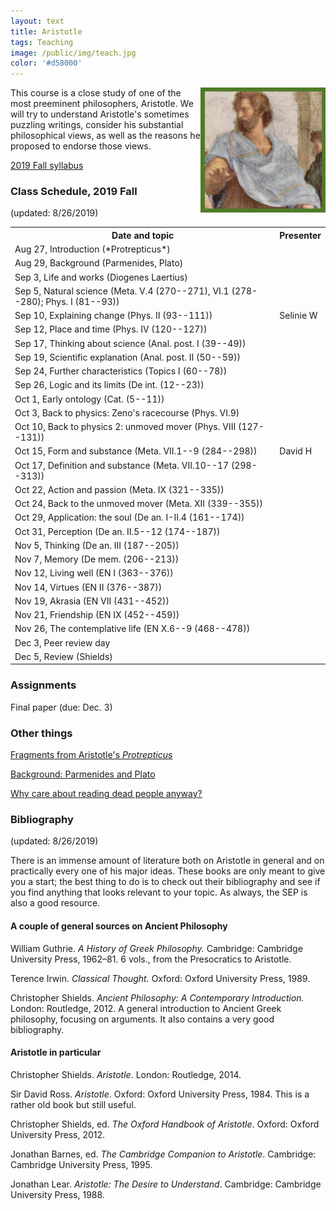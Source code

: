 ```yaml
---
layout: text
title: Aristotle
tags: Teaching
image: /public/img/teach.jpg
color: '#d58000'
---
```


<img class="img-single" align="right" src="/public/img/arist.jpg" width="200">

This course is a close study of one of the most preeminent philosophers, Aristotle. We will try to understand Aristotle's sometimes puzzling writings, consider his substantial philosophical views, as well as the reasons he proposed to endorse those views.


<a href="http://zitavtoth.com/2_teaching/Arist/Arist2019F.pdf">2019 Fall syllabus</a>


### Class Schedule, 2019 Fall

(updated: 8/26/2019)

<table>
<tr>
<th> Date and topic </th>
<th> Presenter </th>
</tr>
<tr>
<td>Aug 27, Introduction (*Protrepticus*)</td>
<td> </td>
</tr>
<tr>
<td> Aug 29, Background (Parmenides, Plato)</td>
<td> </td>
</tr>
<tr>
<td> Sep 3, Life and works (Diogenes Laertius) </td>
<td> </td>
</tr>
<tr>
<td> Sep 5, Natural science (Meta. V.4 (270--271), VI.1 (278--280); Phys. I (81--93)) </td>
<td> </td>
</tr>
<tr>
<td> Sep 10, Explaining change (Phys. II (93--111)) </td>
<td>Selinie W </td>
</tr>
<tr>
<td> Sep 12, Place and time (Phys. IV (120--127)) </td>
<td> </td>
</tr>
<tr>
<td> Sep 17, Thinking about science (Anal. post. I (39--49)) </td>
<td> </td>
</tr>
<tr>
<td> Sep 19, Scientific explanation (Anal. post. II (50--59)) </td>
<td> </td>
</tr>
<tr>
<td> Sep 24, Further characteristics  (Topics I (60--78)) </td>
<td> </td>
</tr>
<tr>
<td> Sep 26, Logic and its limits (De int. (12--23)) </td>
<td> </td>
</tr>
<tr>
<td> Oct 1, Early ontology (Cat. (5--11)) </td>
<td> </td>
</tr>
<tr>
<td> Oct 3, Back to physics: Zeno's racecourse (Phys. VI.9) </td>
<td> </td>
</tr>
<tr>
<td> Oct 10, Back to physics 2: unmoved mover (Phys. VIII (127--131)) </td>
<td> </td>
</tr>
<tr>
<td> Oct 15, Form and substance (Meta. VII.1--9 (284--298)) </td> <td> David H </td>
</tr>
<tr>
<td> Oct 17, Definition and substance (Meta. VII.10--17 (298--313)) </td>
<td> </td>
</tr>
<tr>
<td> Oct 22, Action and passion (Meta. IX (321--335)) </td>
<td> </td>
</tr>
<tr>
<td> Oct 24, Back to the unmoved mover (Meta. XII (339--355)) </td>
<td> </td>
</tr>
<tr>
<td> Oct 29, Application: the soul (De an. I-II.4 (161--174))</td>
<td> </td>
</tr>
<tr>
<td> Oct 31, Perception (De an. II.5--12 (174--187)) </td>
<td> </td>
</tr>
<tr>
<td> Nov 5, Thinking (De an. III (187--205)) </td>
<td> </td>
</tr>
<tr>
<td> Nov 7, Memory (De mem. (206--213)) </td>
<td> </td>
</tr>
<tr>
<td> Nov 12, Living well (EN I (363--376)) </td>
<td> </td>
</tr>
<tr>
<td> Nov 14, Virtues (EN II (376--387)) </td>
<td> </td>
</tr>
<tr>
<td> Nov 19, Akrasia (EN VII (431--452)) </td>
<td> </td>
</tr>
<tr>
<td> Nov 21, Friendship (EN IX (452--459)) </td>
<td> </td>
</tr>
<tr>
<td> Nov 26, The contemplative life (EN X.6--9 (468--478)) </td>
<td> </td>
</tr>
<tr>
<td> Dec 3, Peer review day </td>
<td> </td>
</tr>
<tr>
<td> Dec 5, Review (Shields) </td>
<td> </td>
</tr>
</table>

### Assignments

Final paper (due: Dec. 3)


### Other things

<a href="http://zitavtoth.com/2_teaching/Arist/Protrepticus.pdf">Fragments from Aristotle's *Protrepticus*</a>

<a href="http://zitavtoth.com/2_teaching/Arist/Background.pdf">Background: Parmenides and Plato</a>

<a href="http://learning.hccs.edu/faculty/christina.hemati/phil1301/readings/lewis-on-the-reading-of-old-books/view" target="_blank">Why care about reading dead people anyway?</a>


### Bibliography

(updated: 8/26/2019)

There is an immense amount of literature both on Aristotle in general and on practically every one of his major ideas. These books are only meant to give you a start; the best thing to do is to check out their bibliography and see if you find anything that looks relevant to your topic. As always, the SEP is also a good resource.



#### A couple of general sources on Ancient Philosophy

William Guthrie. _A History of Greek Philosophy._ Cambridge: Cambridge University Press, 1962–81. 6 vols., from the Presocratics to Aristotle.

Terence Irwin. _Classical Thought._ Oxford: Oxford University Press, 1989.

Christopher Shields. *Ancient Philosophy: A Contemporary Introduction.* London: Routledge, 2012. A general introduction to Ancient Greek philosophy, focusing on arguments. It also contains a very good bibliography.


#### Aristotle in particular

Christopher Shields. _Aristotle_.  London: Routledge, 2014.

Sir David Ross. _Aristotle_. Oxford: Oxford University Press, 1984. This is a rather old book but still useful.

Christopher Shields, ed. _The Oxford Handbook of Aristotle_. Oxford: Oxford University Press, 2012.

Jonathan Barnes, ed. _The Cambridge Companion to Aristotle_. Cambridge: Cambridge University Press, 1995.

Jonathan Lear. _Aristotle: The Desire to Understand_. Cambridge: Cambridge University Press, 1988.
